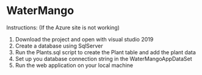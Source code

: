 # WaterMango

Instructions: (If the Azure site is not working)

1. Download the project and open with visual studio 2019
2. Create a database using SqlServer
3. Run the Plants.sql script to create the Plant table and add the plant data
4. Set up you database connection string in the WaterMangoAppDataSet
5. Run the web application on your local machine

